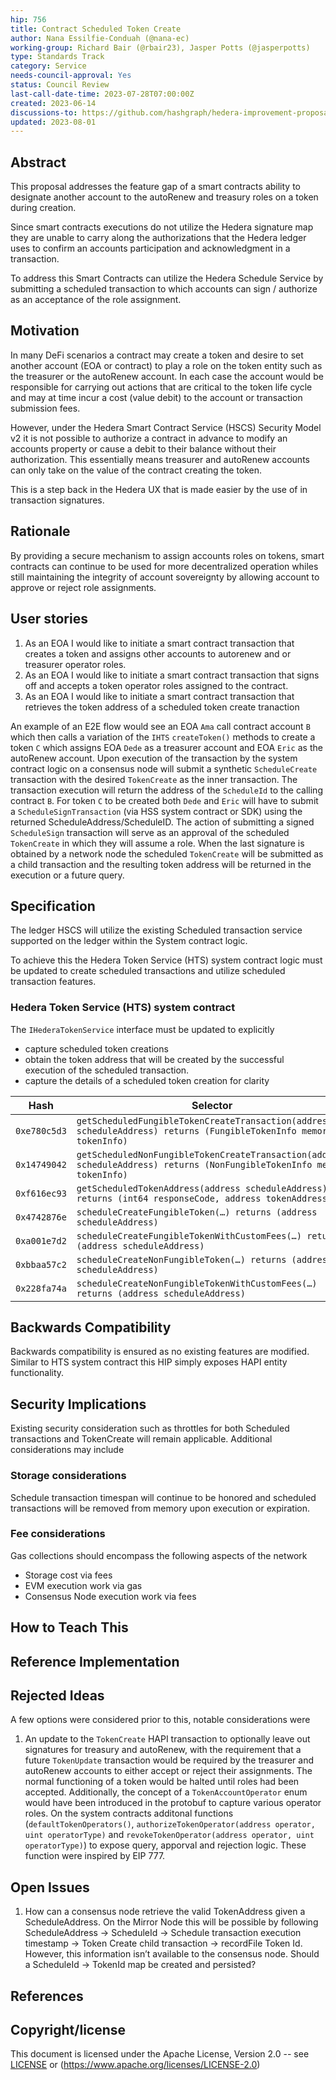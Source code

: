```yaml
---
hip: 756
title: Contract Scheduled Token Create
author: Nana Essilfie-Conduah (@nana-ec)
working-group: Richard Bair (@rbair23), Jasper Potts (@jasperpotts)
type: Standards Track
category: Service
needs-council-approval: Yes
status: Council Review
last-call-date-time: 2023-07-28T07:00:00Z
created: 2023-06-14
discussions-to: https://github.com/hashgraph/hedera-improvement-proposal/pull/756
updated: 2023-08-01
---
```


## Abstract

This proposal addresses the feature gap of a smart contracts ability to designate another account to the autoRenew and treasury roles on a token during creation.

Since smart contracts executions do not utilize the Hedera signature map they are unable to carry along the authorizations that the Hedera ledger uses to confirm an accounts participation and acknowledgment in a transaction. 

To address this Smart Contracts can utilize the Hedera Schedule Service by submitting a scheduled transaction to which accounts can sign / authorize as an acceptance of the role assignment.

## Motivation

In many DeFi scenarios a contract may create a token and desire to set another account (EOA or contract) to play a role on the token entity such as the treasurer or the autoRenew account. In each case the account would be responsible for carrying out actions that are critical to the token life cycle and may at time incur a cost (value debit) to the account or transaction submission fees.

However, under the Hedera Smart Contract Service (HSCS) Security Model v2 it is not possible to authorize a contract in advance to modify an accounts property or cause a debit to their balance without their authorization. This essentially means treasurer and autoRenew accounts can only take on the value of the contract creating the token.

This is a step back in the Hedera UX that is made easier by the use of in transaction signatures.

## Rationale

By providing a secure mechanism to assign accounts roles on tokens, smart contracts can continue to be used for more decentralized operation whiles still maintaining the integrity of account sovereignty by allowing account to approve or reject role assignments.

## User stories

1. As an EOA I would like to initiate a smart contract transaction that creates a token and assigns other accounts to autorenew and or treasurer operator roles.
2. As an EOA I would like to initiate a smart contract transaction that signs off and accepts a token operator roles assigned to the contract.
3. As an EOA I would like to initiate a smart contract transaction that retrieves the token address of a scheduled token create tranaction
  
An example of an E2E flow would see an EOA `Ama` call contract account `B` which then calls a variation of the `IHTS` `createToken()` methods to create a token `C` which assigns EOA `Dede` as a treasurer account and EOA `Eric` as the autoRenew account. 
Upon execution of the transaction by the system contract logic on a consensus node will submit a synthetic `ScheduleCreate` transaction with the desired `TokenCreate` as the inner transaction. The transaction execution will return the address of the `ScheduleId` to the calling contract `B`. 
For token `C` to be created both `Dede` and `Eric` will have to submit a `ScheduleSignTransaction` (via HSS system contract or SDK) using the returned ScheduleAddress/ScheduleID. The action of submitting a signed `ScheduleSign` transaction will serve as an approval of the scheduled `TokenCreate` in which they will assume a role. 
When the last signature is obtained by a network node the scheduled `TokenCreate` will be submitted as a child transaction and the resulting token address will be returned in the execution or a future query. 

## Specification

The ledger HSCS will utilize the existing Scheduled transaction service supported on the ledger within the System contract logic. 

To achieve this the Hedera Token Service (HTS) system contract logic must be updated to create scheduled transactions and utilize scheduled transaction features.

### Hedera Token Service (HTS) system contract

The `IHederaTokenService` interface must be updated to explicitly 

- capture scheduled token creations
- obtain the token address that will be created by the successful execution of the scheduled transaction.
- capture the details of a scheduled token creation for clarity

|   Hash        |   Selector                                                                                                                |
|---------------|---------------------------------------------------------------------------------------------------------------------------|
| `0xe780c5d3`  | `getScheduledFungibleTokenCreateTransaction(address scheduleAddress) returns (FungibleTokenInfo memory tokenInfo)`        |
| `0x14749042`  | `getScheduledNonFungibleTokenCreateTransaction(address scheduleAddress) returns (NonFungibleTokenInfo memory tokenInfo)`  |
| `0xf616ec93`  | `getScheduledTokenAddress(address scheduleAddress) returns (int64 responseCode, address tokenAddress)`                    |
| `0x4742876e`  | `scheduleCreateFungibleToken(…) returns (address scheduleAddress)`                                                        |
| `0xa001e7d2`  | `scheduleCreateFungibleTokenWithCustomFees(…) returns (address scheduleAddress)`                                          |
| `0xbbaa57c2`  | `scheduleCreateNonFungibleToken(…) returns (address scheduleAddress)`                                                     |
| `0x228fa74a`  | `scheduleCreateNonFungibleTokenWithCustomFees(…) returns (address scheduleAddress)`                                       |

## Backwards Compatibility

Backwards compatibility is ensured as no existing features are modified. Similar to HTS system contract this HIP simply exposes HAPI entity functionality.

## Security Implications

Existing security consideration such as throttles for both Scheduled transactions and TokenCreate will remain applicable. 
Additional considerations may include

### Storage considerations

Schedule transaction timespan will continue to be honored and scheduled transactions will be removed from memory upon execution or expiration.

### Fee considerations

Gas collections should encompass the following aspects of the network

- Storage cost via fees
- EVM execution work via gas
- Consensus Node execution work via fees

## How to Teach This



## Reference Implementation


## Rejected Ideas

A few options were considered prior to this, notable considerations were

1. An update to the `TokenCreate` HAPI transaction to optionally leave out signatures for treasury and autoRenew, with the requirement that a future `TokenUpdate` transaction would be required by the treasurer and autoRenew accounts to either accept or reject their assignments. The normal functioning of a token would be halted until roles had been accepted. Additionally, the concept of a `TokenAccountOperator` enum would have been introduced in the protobuf to capture various operator roles. On the system contracts additonal functions (`defaultTokenOperators()`,  `authorizeTokenOperator(address operator, uint operatorType)` and `revokeTokenOperator(address operator, uint operatorType)`) to expose query, apporval and rejection logic. These function were inspired by EIP 777. 


## Open Issues

1. How can a consensus node retrieve the valid TokenAddress given a ScheduleAddress. On the Mirror Node this will be possible by following ScheduleAddress → ScheduleId → Schedule transaction execution timestamp → Token Create child transaction → recordFile Token Id. However, this information isn’t available to the consensus node. Should a ScheduleId → TokenId map be created and persisted?

## References



## Copyright/license

This document is licensed under the Apache License, Version 2.0 -- see [LICENSE](../LICENSE) or (https://www.apache.org/licenses/LICENSE-2.0)
